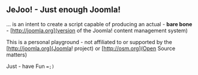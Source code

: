 ## JeJoo! - Just enough Joomla!
... is an intent to create a script capable of producing an actual - **bare bone** - [http://joomla.org](version of the Joomla! content management system)

This is a personal playground - not affiliated to or supported by the [http://joomla.org](Joomla! project) or [http://osm.org](Open Source matters)

Just - have Fun ```=;)```

